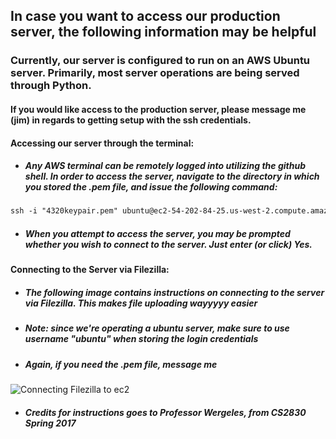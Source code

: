 ## In case you want to access our production server, the following information may be helpful
### Currently, our server is configured to run on an AWS Ubuntu server. Primarily, most server operations are being served through Python.
#### If you would like access to the production server, please message me (jim) in regards to getting setup with the ssh credentials.
#### Accessing our server through the terminal:
* ##### Any AWS terminal can be remotely logged into utilizing the github shell. In order to access the server, navigate to the directory in which you stored the .pem file, and issue the following command:
```Apache
ssh -i "4320keypair.pem" ubuntu@ec2-54-202-84-25.us-west-2.compute.amazonaws.com
```
* ##### When you attempt to access the server, you may be prompted whether you wish to connect to the server. Just enter (or click) Yes.
#### Connecting to the Server via Filezilla:
* ##### The following image contains instructions on connecting to the server via Filezilla. This makes file uploading wayyyyy easier
* ##### Note: since we're operating a ubuntu server, make sure to use username "ubuntu" when storing the login credentials
* ##### Again, if you need the .pem file, message me
![Connecting Filezilla to ec2](https://github.com/jjung759/4320FinalProject/blob/master/Instructions/images/ec2Filezilla.png)
* ##### Credits for instructions goes to Professor Wergeles, from CS2830 Spring 2017
